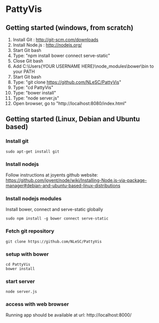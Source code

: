 PattyVis
========

Getting started (windows, from scratch)
---------------------------------------
1. Install Git : 	http://git-scm.com/downloads
2. Install Node.js : 	http://nodejs.org/
3. Start Git bash
4. Type: "npm install bower connect serve-static"
5. Close Git bash
6. Add C:\Users\{YOUR USERNAME HERE}\node_modules\bower\bin to your PATH
7. Start Git bash
8. Type: "git clone https://github.com/NLeSC/PattyVis"
9. Type: "cd PattyVis"
10. Type: "bower install"
11. Type: "node server.js"
12. Open browser, go to "http://localhost:8080/index.html"

Getting started (Linux, Debian and Ubuntu based)
-------------------------------------------------
### Install git
```
sudo apt-get install git
```
### Install nodejs
Follow instructions at joyents github website:
https://github.com/joyent/node/wiki/Installing-Node.js-via-package-manager#debian-and-ubuntu-based-linux-distributions

### Install nodejs modules
Install bower, connect and serve-static globally
```
sudo npm install -g bower connect serve-static
```

### Fetch git repository
```
git clone https://github.com/NLeSC/PattyVis
```

### setup with bower
```
cd PattyVis
bower install
```

### start server
```
node server.js
```

### access with web browser
Running app should be available at url:
http://localhost:8000/
